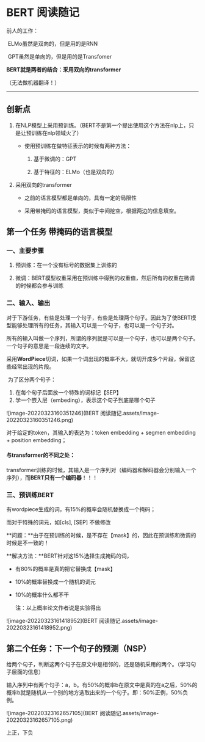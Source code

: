 # BERT 阅读随记

前人的工作：

​		ELMo虽然是双向的，但是用的是RNN

​		GPT虽然是单向的，但是用的是Transfomer

**BERT就是两者的结合：采用双向的transformer**

（无法做机器翻译！）

---------

## 创新点

1. 在NLP模型上采用预训练。（BERT不是第一个提出使用这个方法在nlp上，只是让预训练在nlp领域火了）

   - 使用预训练在做特征表示的时候有两种方法：
     1. 基于微调的：GPT

     2. 基于特征的：ELMo（也是双向的）

2. 采用双向的transformer

   - 之前的语言模型都是单向的，具有一定的局限性

   - 采用带掩码的语言模型，类似于中间挖空，根据两边的信息填空。

## 第一个任务 带掩码的语言模型

### 一、主要步骤

1. 预训练：在一个没有标号的数据集上训练的

2. 微调：BERT模型权重采用在预训练中得到的权重值，然后所有的权重在微调的时候都会参与训练

### 二、输入、输出

​		对于下游任务，有些是处理一个句子，有些是处理两个句子。因此为了使BERT模型能够处理所有的任务，其输入可以是一个句子，也可以是一个句子对。

​		所有的输入叫做一个序列，所谓的序列就是可以是一个句子，也可以是两个句子。一个句子的意思是一段连续的文字。

​		采用**WordPiece**切词，如果一个词出现的概率不大，就切开成多个片段，保留这些经常出现的片段。

​		为了区分两个句子：

1. 在每个句子后面放一个特殊的词标记【SEP】
2. 学一个嵌入层（embeding），表示这个句子到底是哪个句子

![image-20220323160351246](BERT 阅读随记.assets/image-20220323160351246.png)

对于给定的token，其输入的表达为：token embedding  + segmen  embedding + position embedding；

#### 与transformer的不同之处：

​		transformer训练的时候，其输入是一个序列对（编码器和解码器会分别输入一个序列），而**BERT只有一个编码器**！！！

### 三、预训练BERT

有wordpiece生成的词，有15%的概率会随机替换成一个掩码；

而对于特殊的词元，如[cls], [SEP] 不做修改

**问题：**由于在预训练的时候，是不存在【mask】的，因此在预训练和微调的时候是不一致的！

**解决方法：**BERT针对这15%选择生成掩码的词，

- 有80%的概率是真的把它替换成【mask】

- 10%的概率替换成一个随机的词元

- 10%的概率什么都不干

  注：以上概率论文作者说是实验得出

![image-20220323161418952](BERT 阅读随记.assets/image-20220323161418952.png)

## 第二个任务：下一个句子的预测（NSP）

给两个句子，判断这两个句子在原文中是相邻的，还是随机采用的两个。（学习句子层面的信息）

 输入序列中有两个句子：a，b。有50%的概率b在原文中是真的在a之后，50%的概率b就是随机从一个别的地方选取出来的一个句子。即：50%正例，50%负例。

![image-20220323162657105](BERT 阅读随记.assets/image-20220323162657105.png)

上正，下负

